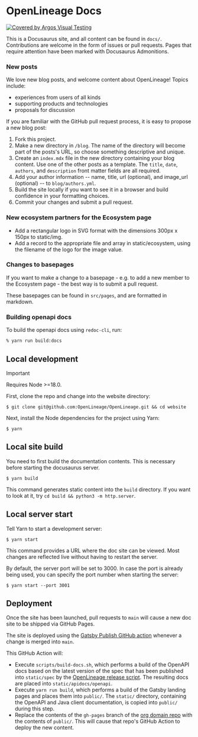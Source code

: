 # OpenLineage Docs

[![Covered by Argos Visual Testing](https://argos-ci.com/badge.svg)](https://app.argos-ci.com/pawel-big-lebowski/docs/reference?utm_source=OpenLineage&utm_campaign=oss)

This is a Docusaurus site, and all content can be found in `docs/`. Contributions are welcome in the form of issues or pull requests. Pages that require attention have been marked with Docusaurus Admonitions.

### New posts

We love new blog posts, and welcome content about OpenLineage! Topics include:
* experiences from users of all kinds
* supporting products and technologies
* proposals for discussion

If you are familiar with the GitHub pull request process, it is easy to propose a new blog post:

1. Fork this project.
2. Make a new directory in `/blog`. The name of the directory will become part of the posts's URL, so choose something descriptive and unique.
3. Create an `index.mdx` file in the new directory containing your blog content. Use one of the other posts as a template. The `title`, `date`, `authors`, and `description` front matter fields are all required.
4. Add your author information -- name, title, url (optional), and image_url (optional) -- to `blog/authors.yml`. 
5. Build the site locally if you want to see it in a browser and build confidence in your formatting choices.
6. Commit your changes and submit a pull request.

### New ecosystem partners for the Ecosystem page

- Add a rectangular logo in SVG format with the dimensions 300px x 150px to static/img.
- Add a record to the appropriate file and array in static/ecosystem, using the filename of the logo for the image value.

### Changes to basepages

If you want to make a change to a basepage - e.g. to add a new member to the Ecosystem page - the best way is to submit a pull request.

These basepages can be found in `src/pages`, and are formatted in markdown.

### Building openapi docs

To build the openapi docs using `redoc-cli`, run:

```
% yarn run build:docs
```

## Local development

> [!IMPORTANT]
> Requires Node >=18.0.

First, clone the repo and change into the website directory:

```
$ git clone git@github.com:OpenLineage/OpenLineage.git && cd website
```

Next, install the Node dependencies for the project using Yarn:

```
$ yarn
```

## Local site build

You need to first build the documentation contents. This is necessary before starting the docusaurus server.

```
$ yarn build
```

This command generates static content into the `build` directory. If you want to look at it, try `cd build && python3 -m http.server`.

## Local server start

Tell Yarn to start a development server:

```
$ yarn start
```

This command provides a URL where the doc site can be viewed. Most changes are reflected live without having to restart the server.

By default, the server port will be set to 3000. In case the port is already being used, you can specify the port number when starting the server:

```
$ yarn start --port 3001
```

## Deployment

Once the site has been launched, pull requests to `main` will cause a new doc site to be shipped via GitHub Pages.

The site is deployed using the [Gatsby Publish GitHub action](https://github.com/OpenLineage/docs/blob/main/.github/workflows/deploy.yml) whenever a change is merged into `main`. 

This GitHub Action will:
* Execute `scripts/build-docs.sh`, which performs a build of the OpenAPI docs based on the latest version of the spec that has been published into `static/spec` by the [OpenLineage release script](https://github.com/OpenLineage/OpenLineage/blob/main/spec/release.sh). The resulting docs are placed into `static/apidocs/openapi`.
* Execute `yarn run build`, which performs a build of the Gatsby landing pages and places them into `public/`. The `static/` directory, containing the OpenAPI and Java client documentation, is copied into `public/` during this step.
* Replace the contents of the `gh-pages` branch of the [org domain repo](https://github.com/OpenLineage/OpenLineage.github.io) with the contents of `public/`. This will cause that repo's GitHub Action to deploy the new content.
